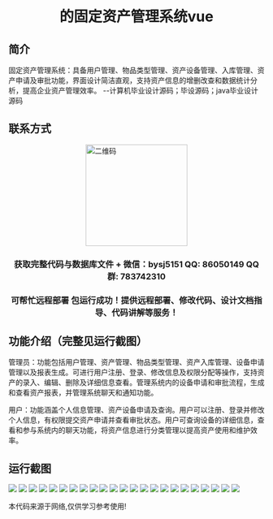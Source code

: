<p><h1 align="center">的固定资产管理系统vue</h1></p>

## 简介
固定资产管理系统：具备用户管理、物品类型管理、资产设备管理、入库管理、资产申请及审批功能，界面设计简洁直观，支持资产信息的增删改查和数据统计分析，提高企业资产管理效率。    --计算机毕业设计源码；毕设源码；java毕业设计源码


## 联系方式
<img src="https://bs-1329754181.cos.ap-shanghai.myqcloud.com/wx.jpg" alt="二维码" style="display: block; margin: 0 auto;" width="200px">
<p><h3 align="center">获取完整代码与数据库文件 + 微信：bysj5151 QQ: 86050149 QQ群: 783742310</h3></p>
<p><h3 align="center">可帮忙远程部署 包运行成功！提供远程部署、修改代码、设计文档指导、代码讲解等服务！</h3></p>

## 功能介绍（完整见运行截图）
管理员：功能包括用户管理、资产管理、物品类型管理、资产入库管理、设备申请管理以及报表生成。可进行用户注册、登录、修改信息及权限分配等操作，支持资产的录入、编辑、删除及详细信息查看。管理系统内的设备申请和审批流程，生成和查看资产报表，并管理系统聊天和通知功能。

用户：功能涵盖个人信息管理、资产设备申请及查询。用户可以注册、登录并修改个人信息，有权限提交资产申请并查看审批状态。用户可查询设备的详细信息，查看和参与系统内的聊天功能，将资产信息进行分类管理以提高资产使用和维护效率。


## 运行截图
![](https://bs-1329754181.cos.ap-shanghai.myqcloud.com/ssm/FixedAssetManagementSystem1/img/001.jpg)
![](https://bs-1329754181.cos.ap-shanghai.myqcloud.com/ssm/FixedAssetManagementSystem1/img/002.jpg)
![](https://bs-1329754181.cos.ap-shanghai.myqcloud.com/ssm/FixedAssetManagementSystem1/img/003.jpg)
![](https://bs-1329754181.cos.ap-shanghai.myqcloud.com/ssm/FixedAssetManagementSystem1/img/004.jpg)
![](https://bs-1329754181.cos.ap-shanghai.myqcloud.com/ssm/FixedAssetManagementSystem1/img/005.jpg)
![](https://bs-1329754181.cos.ap-shanghai.myqcloud.com/ssm/FixedAssetManagementSystem1/img/006.jpg)
![](https://bs-1329754181.cos.ap-shanghai.myqcloud.com/ssm/FixedAssetManagementSystem1/img/007.jpg)
![](https://bs-1329754181.cos.ap-shanghai.myqcloud.com/ssm/FixedAssetManagementSystem1/img/008.jpg)
![](https://bs-1329754181.cos.ap-shanghai.myqcloud.com/ssm/FixedAssetManagementSystem1/img/009.jpg)
![](https://bs-1329754181.cos.ap-shanghai.myqcloud.com/ssm/FixedAssetManagementSystem1/img/010.jpg)
![](https://bs-1329754181.cos.ap-shanghai.myqcloud.com/ssm/FixedAssetManagementSystem1/img/011.jpg)
![](https://bs-1329754181.cos.ap-shanghai.myqcloud.com/ssm/FixedAssetManagementSystem1/img/012.jpg)
![](https://bs-1329754181.cos.ap-shanghai.myqcloud.com/ssm/FixedAssetManagementSystem1/img/013.jpg)
![](https://bs-1329754181.cos.ap-shanghai.myqcloud.com/ssm/FixedAssetManagementSystem1/img/014.jpg)
![](https://bs-1329754181.cos.ap-shanghai.myqcloud.com/ssm/FixedAssetManagementSystem1/img/015.jpg)
![](https://bs-1329754181.cos.ap-shanghai.myqcloud.com/ssm/FixedAssetManagementSystem1/img/016.jpg)
![](https://bs-1329754181.cos.ap-shanghai.myqcloud.com/ssm/FixedAssetManagementSystem1/img/017.jpg)
![](https://bs-1329754181.cos.ap-shanghai.myqcloud.com/ssm/FixedAssetManagementSystem1/img/018.jpg)
![](https://bs-1329754181.cos.ap-shanghai.myqcloud.com/ssm/FixedAssetManagementSystem1/img/019.jpg)
![](https://bs-1329754181.cos.ap-shanghai.myqcloud.com/ssm/FixedAssetManagementSystem1/img/020.jpg)
![](https://bs-1329754181.cos.ap-shanghai.myqcloud.com/ssm/FixedAssetManagementSystem1/img/021.jpg)
![](https://bs-1329754181.cos.ap-shanghai.myqcloud.com/ssm/FixedAssetManagementSystem1/img/022.jpg)
![](https://bs-1329754181.cos.ap-shanghai.myqcloud.com/ssm/FixedAssetManagementSystem1/img/023.jpg)

<p>本代码来源于网络,仅供学习参考使用!</p>
